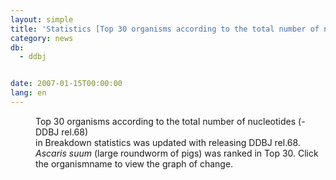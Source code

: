 ```yaml
---
layout: simple
title: 'Statistics [Top 30 organisms according to the total number of nucleotides] Update'
category: news
db:
  - ddbj


date: 2007-01-15T00:00:00
lang: en
---
```


<html>
<dd>Top 30 organisms according to the total number of nucleotides (-DDBJ rel.68)<br>in Breakdown statistics was updated with releasing DDBJ rel.68.<br><i> Ascaris suum</i> (large roundworm of pigs) was ranked in Top 30. Click the organismname to view the graph of change.</dd>
</html>
